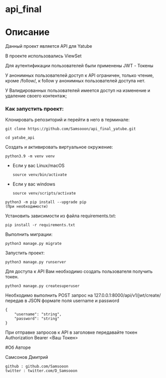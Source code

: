 # api_final
# Описание

Данный проект является API для Yatube

В проекте использовались ViewSet 

Для аутентификации пользователей были применены JWT - Токены

У анонимных пользователей доступ к API ограничен, только чтение, кроме /follow/,
к follow у анонимных пользователей доступа нет.

У Валидированных пользователей имеется доступ на изменение и удаление своего контентаж;

### Как запустить проект:

Клонировать репозиторий и перейти в него в терминале:

```
git clone https://github.com/Samsooon/api_final_yatube.git
```

```
cd yatube_api
```

Cоздать и активировать виртуальное окружение:

```
python3.9 -m venv venv
```

* Если у вас Linux/macOS

    ```
    source venv/bin/activate
    ```

* Если у вас windows

    ```
    source venv/scripts/activate
    ```

```
python3 -m pip install --upgrade pip
(При необходимости)
```

Установить зависимости из файла requirements.txt:

```
pip install -r requirements.txt
```

Выполнить миграции:

```
python3 manage.py migrate
```

Запустить проект:

```
python3 manage.py runserver
```

Для доступа к API Вам необходимо создать пользователя получить токен.
```
python3 manage.py createsuperuser
```
Необходимо выполнить POST запрос на 127.0.0.1:8000/api/v1/jwt/create/
передав в JSON формате поля username и password
```
{
    "username": "string",
    "password": "string"
}
```
При отправке запросов к API в заголовке передавайте токен 
Authorization Bearer <Ваш Токен>


#Об Авторе

Самсонов Дмитрий
```
github : github.com/Samsooon
twitter : twitter.com/D_Samsooon
```